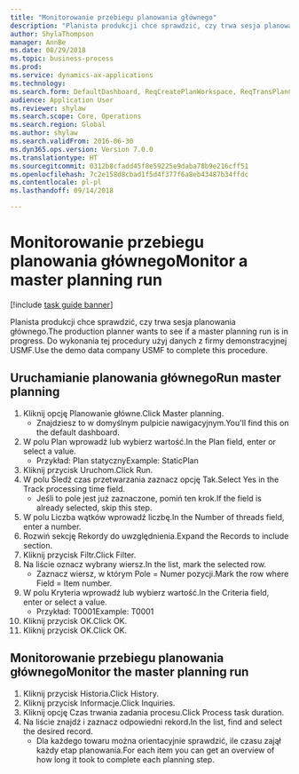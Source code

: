 ```yaml
--- 
title: "Monitorowanie przebiegu planowania głównego"
description: "Planista produkcji chce sprawdzić, czy trwa sesja planowania głównego."
author: ShylaThompson
manager: AnnBe
ms.date: 08/29/2018
ms.topic: business-process
ms.prod: 
ms.service: dynamics-ax-applications
ms.technology: 
ms.search.form: DefaultDashboard, ReqCreatePlanWorkspace, ReqTransPlanCard, SysQueryForm, InventItemIdLookupSimple, ReqLog, ReqProcessTaskTrace
audience: Application User
ms.reviewer: shylaw
ms.search.scope: Core, Operations
ms.search.region: Global
ms.author: shylaw
ms.search.validFrom: 2016-06-30
ms.dyn365.ops.version: Version 7.0.0
ms.translationtype: HT
ms.sourcegitcommit: 0312b8cfadd45f8e59225e9daba78b9e216cff51
ms.openlocfilehash: 7c2e158d8cbad1f5d4f377f6a8eb43487b34ffdc
ms.contentlocale: pl-pl
ms.lasthandoff: 09/14/2018

---
```

# <a name="monitor-a-master-planning-run"></a><span data-ttu-id="c0543-103">Monitorowanie przebiegu planowania głównego</span><span class="sxs-lookup"><span data-stu-id="c0543-103">Monitor a master planning run</span></span>

[!include [task guide banner](../../includes/task-guide-banner.md)]

<span data-ttu-id="c0543-104">Planista produkcji chce sprawdzić, czy trwa sesja planowania głównego.</span><span class="sxs-lookup"><span data-stu-id="c0543-104">The production planner wants to see if a master planning run is in progress.</span></span> <span data-ttu-id="c0543-105">Do wykonania tej procedury użyj danych z firmy demonstracyjnej USMF.</span><span class="sxs-lookup"><span data-stu-id="c0543-105">Use the demo data company USMF to complete this procedure.</span></span>


## <a name="run-master-planning"></a><span data-ttu-id="c0543-106">Uruchamianie planowania głównego</span><span class="sxs-lookup"><span data-stu-id="c0543-106">Run master planning</span></span>
1. <span data-ttu-id="c0543-107">Kliknij opcję Planowanie główne.</span><span class="sxs-lookup"><span data-stu-id="c0543-107">Click Master planning.</span></span>
    * <span data-ttu-id="c0543-108">Znajdziesz to w domyślnym pulpicie nawigacyjnym.</span><span class="sxs-lookup"><span data-stu-id="c0543-108">You'll find this on the default dashboard.</span></span>  
2. <span data-ttu-id="c0543-109">W polu Plan wprowadź lub wybierz wartość.</span><span class="sxs-lookup"><span data-stu-id="c0543-109">In the Plan field, enter or select a value.</span></span>
    * <span data-ttu-id="c0543-110">Przykład: Plan statyczny</span><span class="sxs-lookup"><span data-stu-id="c0543-110">Example: StaticPlan</span></span>  
3. <span data-ttu-id="c0543-111">Kliknij przycisk Uruchom.</span><span class="sxs-lookup"><span data-stu-id="c0543-111">Click Run.</span></span>
4. <span data-ttu-id="c0543-112">W polu Śledź czas przetwarzania zaznacz opcję Tak.</span><span class="sxs-lookup"><span data-stu-id="c0543-112">Select Yes in the Track processing time field.</span></span>
    * <span data-ttu-id="c0543-113">Jeśli to pole jest już zaznaczone, pomiń ten krok.</span><span class="sxs-lookup"><span data-stu-id="c0543-113">If the field is already selected, skip this step.</span></span>  
5. <span data-ttu-id="c0543-114">W polu Liczba wątków wprowadź liczbę.</span><span class="sxs-lookup"><span data-stu-id="c0543-114">In the Number of threads field, enter a number.</span></span>
6. <span data-ttu-id="c0543-115">Rozwiń sekcję Rekordy do uwzględnienia.</span><span class="sxs-lookup"><span data-stu-id="c0543-115">Expand the Records to include section.</span></span>
7. <span data-ttu-id="c0543-116">Kliknij przycisk Filtr.</span><span class="sxs-lookup"><span data-stu-id="c0543-116">Click Filter.</span></span>
8. <span data-ttu-id="c0543-117">Na liście oznacz wybrany wiersz.</span><span class="sxs-lookup"><span data-stu-id="c0543-117">In the list, mark the selected row.</span></span>
    * <span data-ttu-id="c0543-118">Zaznacz wiersz, w którym Pole = Numer pozycji.</span><span class="sxs-lookup"><span data-stu-id="c0543-118">Mark the row where Field = Item number.</span></span>  
9. <span data-ttu-id="c0543-119">W polu Kryteria wprowadź lub wybierz wartość.</span><span class="sxs-lookup"><span data-stu-id="c0543-119">In the Criteria field, enter or select a value.</span></span>
    * <span data-ttu-id="c0543-120">Przykład: T0001</span><span class="sxs-lookup"><span data-stu-id="c0543-120">Example: T0001</span></span>  
10. <span data-ttu-id="c0543-121">Kliknij przycisk OK.</span><span class="sxs-lookup"><span data-stu-id="c0543-121">Click OK.</span></span>
11. <span data-ttu-id="c0543-122">Kliknij przycisk OK.</span><span class="sxs-lookup"><span data-stu-id="c0543-122">Click OK.</span></span>

## <a name="monitor-the-master-planning-run"></a><span data-ttu-id="c0543-123">Monitorowanie przebiegu planowania głównego</span><span class="sxs-lookup"><span data-stu-id="c0543-123">Monitor the master planning run</span></span>
1. <span data-ttu-id="c0543-124">Kliknij przycisk Historia.</span><span class="sxs-lookup"><span data-stu-id="c0543-124">Click History.</span></span>
2. <span data-ttu-id="c0543-125">Kliknij przycisk Informacje.</span><span class="sxs-lookup"><span data-stu-id="c0543-125">Click Inquiries.</span></span>
3. <span data-ttu-id="c0543-126">Kliknij opcję Czas trwania zadania procesu.</span><span class="sxs-lookup"><span data-stu-id="c0543-126">Click Process task duration.</span></span>
4. <span data-ttu-id="c0543-127">Na liście znajdź i zaznacz odpowiedni rekord.</span><span class="sxs-lookup"><span data-stu-id="c0543-127">In the list, find and select the desired record.</span></span>
    * <span data-ttu-id="c0543-128">Dla każdego towaru można orientacyjnie sprawdzić, ile czasu zajął każdy etap planowania.</span><span class="sxs-lookup"><span data-stu-id="c0543-128">For each item you can get an overview of how long it took to complete each planning step.</span></span>  


